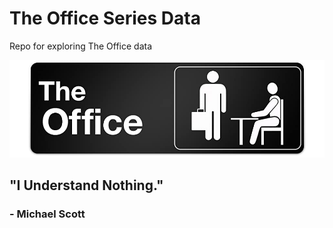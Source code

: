 # The Office Series Data

Repo for exploring The Office data

![the_office](the_office.jpg)

## "I Understand Nothing."

### - Michael Scott